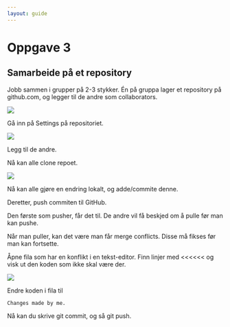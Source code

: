 ```yaml
---
layout: guide
---
```


# Oppgave 3

## Samarbeide på et repository

Jobb sammen i grupper på 2-3 stykker.
Én på gruppa lager et repository på github.com, og legger til de andre som collaborators.

![](images/settings-button.png)

Gå inn på Settings på repositoriet.

![](images/add-collaborator.png)

Legg til de andre.

Nå kan alle clone repoet.

![](images/https-clone.png)

Nå kan alle gjøre en endring lokalt, og adde/commite denne.

Deretter, push commiten til GitHub.

Den første som pusher, får det til. De andre vil få beskjed om å pulle før man kan pushe.

Når man puller, kan det være man får merge conflicts. Disse må fikses før man kan fortsette.

Åpne fila som har en konflikt i en tekst-editor. Finn linjer med &lt;&lt;&lt;&lt;&lt;&lt;  og visk ut den koden som ikke skal være der.

![](images/merge-conflict.png)

Endre koden i fila til

```
Changes made by me.
```

Nå kan du skrive git commit, og så git push.

